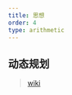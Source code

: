 ```yaml
---
title: 思想
order: 4
type: arithmetic
---
```


## 动态规划

> [wiki](https://zh.wikipedia.org/wiki/%E5%8A%A8%E6%80%81%E8%A7%84%E5%88%92)